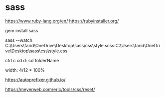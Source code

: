 # sass
https://www.ruby-lang.org/en/ https://rubyinstaller.org/

gem install sass

sass --watch C:\Users\farid\OneDrive\Desktop\sass\css\style.scss:C:\Users\farid\OneDrive\Desktop\sass\css\style.css

ctrl c cd
d: cd folderName

width: 4/12 * 100%

https://autoprefixer.github.io/

https://meyerweb.com/eric/tools/css/reset/
